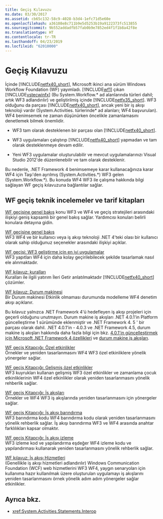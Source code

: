 ```yaml
---
title: Geçiş Kılavuzu
ms.date: 03/30/2017
ms.assetid: cb65c132-58c9-4028-b3d4-1efc71d5e60e
ms.openlocfilehash: a36108e8c711b9e5d5253b19a9122373fc513855
ms.sourcegitcommit: 9b552addadfb57fab0b9e7852ed4f1f1b8a42f8e
ms.translationtype: HT
ms.contentlocale: tr-TR
ms.lasthandoff: 04/23/2019
ms.locfileid: "62010000"
---
```

# <a name="migration-guidance"></a>Geçiş Kılavuzu
İçinde [!INCLUDE[netfx40_short](../../../includes/netfx40-short-md.md)], Microsoft ikinci ana sürüm Windows Workflow Foundation (WF) yayımladı. [!INCLUDE[wf1](../../../includes/wf1-md.md)] çıkan [!INCLUDE[vstecwinfx](../../../includes/vstecwinfx-md.md)] (Bu System.Workflow.* ad alanlarında türleri dahil; artık WF3 adlandırılır) ve geliştirilmiş içinde [!INCLUDE[netfx35_short](../../../includes/netfx35-short-md.md)]. WF3 olduğunu da parçası [!INCLUDE[netfx40_short](../../../includes/netfx40-short-md.md)], ancak yeni bir iş akışı teknoloji vardır (System.Activities. türlerinde\* ad alanları; WF4 başvurulan). WF4 benimsemek ne zaman düşünürken öncelikle zamanlamasını denetlemek bilmek önemlidir.  
  
- WF3 tam olarak desteklenen bir parçası olan [!INCLUDE[netfx40_short](../../../includes/netfx40-short-md.md)].  
  
- WF3 uygulamaları çalıştırıp [!INCLUDE[netfx40_short](../../../includes/netfx40-short-md.md)] yapmadan ve tam olarak desteklenmeye devam edilir.  
  
- Yeni WF3 uygulamalar oluşturulabilir ve mevcut uygulamalarınızı Visual Studio 2012'de düzenlenebilir ve tam olarak desteklenir.  
  
 Bu nedenle, .NET Framework 4 benimsemeye karar kullanacağınıza karar WF4 için Taşı'den ayrılmış (System.Activities.*) WF3 gelen (System.Workflow.\*). Bu konuda WF4 WF3 ile çalışma hakkında bilgi sağlayan WF geçiş kılavuzuna bağlantılar sağlar.  
  
## <a name="wf-migration-whitepapers-and-cookbooks"></a>WF geçiş teknik incelemeler ve tarif kitapları  
 [WF geçişine genel bakış](https://go.microsoft.com/fwlink/?LinkId=153873) konu WF3 ve WF4 ve geçiş stratejileri arasındaki ilişkiyi geniş kapsamlı bir genel bakış sağlar. Yardımcısı konuları belirli konulara detayına gidin.  
  
 [WF geçişine genel bakış](https://go.microsoft.com/fwlink/?LinkId=153873)  
 WF3 WF4 ve bir kullanıcı veya iş akışı teknoloji .NET 4'teki olası bir kullanıcı olarak sahip olduğunuz seçenekler arasındaki ilişkiyi açıklar.  
  
 [WF geçişi: WF3 geliştirme için en iyi uygulamalar](https://go.microsoft.com/fwlink/?LinkId=153852)  
 WF3 yapıtları WF4 için daha kolay geçirilebilecek şekilde tasarlamak nasıl ele alınmaktadır.  
  
 [WF kılavuz: kuralları](https://go.microsoft.com/fwlink/?LinkId=153854)  
 Kuralları ile ilgili yatırım İleri Getir anlatılmaktadır [!INCLUDE[netfx40_short](../../../includes/netfx40-short-md.md)] çözümler.  
  
 [WF kılavuz: Durum makinesi](https://go.microsoft.com/fwlink/?LinkId=153855)  
 Bir Durum makinesi Etkinlik olmaması durumunda modelleme WF4 denetim akışı açıklanır.  
  
 Bu kılavuz yalnızca .NET Framework 4'ü hedefleyen iş akışı projeleri için geçerli olduğunu unutmayın. Durum makine iş akışları .NET 4.0.1'in Platform güncelleştirme 1 sürümünde eklenmiştir ve .NET Framework 4. 5 ' bir parçası olarak dahil. .NET 4.0.1'in - 4.0.3 ve .NET Framework 4.5, durum makine iş akışları hakkında daha fazla bilgi için bkz. [4.0.1'in güncelleştirmek için Microsoft .NET Framework 4 özellikleri](https://docs.microsoft.com/previous-versions/dotnet/netframework-4.0/hh290669(v=vs.100)) ve [durum makine iş akışları](state-machine-workflows.md).  
  
 [WF geçiş Kitapçığı: Özel etkinlikler](https://go.microsoft.com/fwlink/?LinkId=153856)  
 Örnekler ve yeniden tasarlanmasını WF4 WF3 özel etkinliklere yönelik yönergeler sağlar.  
  
 [WF geçiş Kitapçığı: Gelişmiş özel etkinlikler](https://go.microsoft.com/fwlink/?LinkId=275560)  
 WF3 kuyrukları kullanan gelişmiş WF3 özel etkinlikler ve zamanlama çocuk etkinliklerinin WF4 özel etkinlikler olarak yeniden tasarlanmasını yönelik rehberlik sağlar.  
  
 [WF geçiş Kitapçığı: İş akışları](https://go.microsoft.com/fwlink/?LinkId=153858)  
 Örnekler ve WF4 WF3 iş akışlarında yeniden tasarlanmasını için yönergeler sağlar.  
  
 [WF geçiş Kitapçığı: İş akışı barındırma](https://go.microsoft.com/fwlink/?LinkId=275561)  
 WF3 barındırma kodu WF4 barındırma kodu olarak yeniden tasarlanmasını yönelik rehberlik sağlar. İş akışı barındırma WF3 ve WF4 arasında anahtar farklılıkları kapsar olmaktır.  
  
 [WF geçiş Kitapçığı: İş akışı izleme](https://go.microsoft.com/fwlink/?LinkId=275562)  
 WF3 izleme kod ve yapılandırma eşdeğer WF4 izleme kodu ve yapılandırması kullanarak yeniden tasarlanmasını yönelik rehberlik sağlar.  
  
 [WF kılavuz: İş akışı Hizmetleri](https://go.microsoft.com/fwlink/?LinkId=275564)  
 (Genellikle iş akışı hizmetleri adlandırılır) Windows Communication Foundation (WCF) web hizmetlerini WF3 WF4, yaygın senaryoları için kullanıma hazır kullanılmak üzere oluşturulan uygulamayı iş akışlarını yeniden tasarlanmasını örnek yönelik adım adım yönergeler sağlar etkinlikler.  
  
## <a name="see-also"></a>Ayrıca bkz.

- <xref:System.Activities.Statements.Interop>
